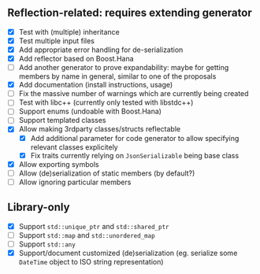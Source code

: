 ## Reflection-related: requires extending generator
- [x] Test with (multiple) inheritance
- [x] Test multiple input files
- [x] Add appropriate error handling for de-serialization
- [x] Add reflector based on Boost.Hana
- [ ] Add another generator to prove expandability: maybe for getting members by name in general, similar to one of the proposals
- [x] Add documentation (install instructions, usage)
- [ ] Fix the massive number of warnings which are currently being created
- [ ] Test with libc++ (currently only tested with libstdc++)
- [ ] Support enums (undoable with Boost.Hana)
- [ ] Support templated classes
- [x] Allow making 3rdparty classes/structs reflectable
    - [x] Add additional parameter for code generator to allow specifying relevant classes
          explicitely
    - [x] Fix traits currently relying on `JsonSerializable` being base class
- [x] Allow exporting symbols
- [ ] Allow (de)serialization of static members (by default?)
- [ ] Allow ignoring particular members

## Library-only
- [x] Support `std::unique_ptr` and `std::shared_ptr`
- [ ] Support `std::map` and `std::unordered_map`
- [ ] Support `std::any`
- [x] Support/document customized (de)serialization (eg. serialize some `DateTime` object to ISO string representation)

